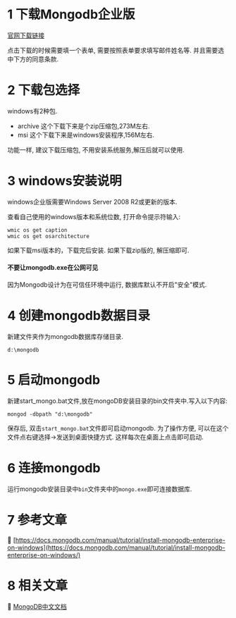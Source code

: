 1 下载Mongodb企业版
===

[官网下载链接](https://www.mongodb.com/download-center?jmp=nav#enterprise)

点击下载的时候需要填一个表单, 需要按照表单要求填写邮件姓名等.
并且需要选中下方的同意条款.

2 下载包选择
===

windows有2种包.

* archive
这个下载下来是个zip压缩包,273M左右.
* msi
这个下载下来是windows安装程序,156M左右.

功能一样, 建议下载压缩包, 不用安装系统服务,解压后就可以使用.

3 windows安装说明
===
windows企业版需要Windows Server 2008 R2或更新的版本.

查看自己使用的windows版本和系统位数, 打开命令提示符输入:

	wmic os get caption
	wmic os get osarchitecture

如果下载msi版本的，下载完后安装.
如果下载zip版的, 解压缩即可.

<div class="bs-callout bs-callout-danger">
    <h4>不要让mongodb.exe在公网可见</h4>
	因为Mongodb设计为在可信任环境中运行, 数据库默认不开启"安全"模式.
</div>

4 创建mongodb数据目录
===
新建文件夹作为mongodb数据库存储目录.

	d:\mongodb
	
5 启动mongodb
===
新建start_mongo.bat文件,放在mongoDB安装目录的bin文件夹中.写入以下内容:

	mongod -dbpath "d:\mongodb"

保存后, 双击`start_mongo.bat`文件即可启动mongodb.
为了操作方便, 可以在这个文件点右键选择->发送到桌面快捷方式. 这样每次在桌面上点击即可启动.

6 连接mongodb
===

运行mongodb安装目录中`bin`文件夹中的`mongo.exe`即可连接数据库.


7 参考文章
===

📖 [https://docs.mongodb.com/manual/tutorial/install-mongodb-enterprise-on-windows](https://docs.mongodb.com/manual/tutorial/install-mongodb-enterprise-on-windows/)

8 相关文章
===

📖 [MongoDB中文文档](http://localhost/article/mongodb/index.html)